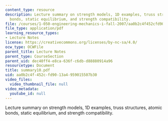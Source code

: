 ```yaml
---
content_type: resource
description: Lecture summary on strength models, 1D examples, truss structures, atomic
  bonds, static equilibrium, and strength compatibility.
file: /courses/1-050-engineering-mechanics-i-fall-2007/aa0b2c4f452cfd9013a4959015507b30_summary10.pdf
file_type: application/pdf
learning_resource_types:
- Lecture Notes
license: https://creativecommons.org/licenses/by-nc-sa/4.0/
ocw_type: OCWFile
parent_title: Lecture Notes
parent_type: CourseSection
parent_uid: dec40ff4-e8ca-636f-c6db-d88880914a96
resourcetype: Document
title: summary10.pdf
uid: aa0b2c4f-452c-fd90-13a4-959015507b30
video_files:
  video_thumbnail_file: null
video_metadata:
  youtube_id: null
---
```

Lecture summary on strength models, 1D examples, truss structures, atomic bonds, static equilibrium, and strength compatibility.